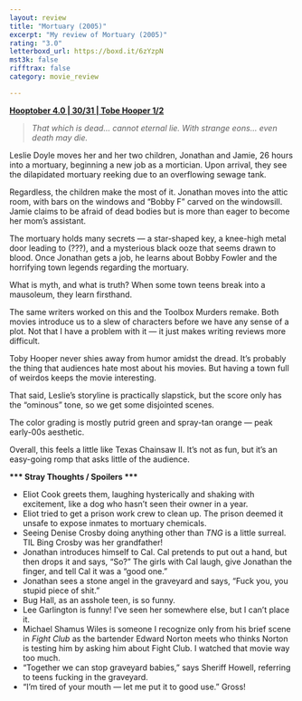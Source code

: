 ```yaml
---
layout: review
title: "Mortuary (2005)"
excerpt: "My review of Mortuary (2005)"
rating: "3.0"
letterboxd_url: https://boxd.it/6zYzpN
mst3k: false
rifftrax: false
category: movie_review

---
```


<b><a href="https://boxd.it/pRNg0/detail" rel="nofollow">Hooptober 4.0 | 30/31 | Tobe Hooper 1/2</a></b>

<blockquote><i>That which is dead… cannot eternal lie.
With strange eons… even death may die.</i></blockquote>Leslie Doyle moves her and her two children, Jonathan and Jamie, 26 hours into a mortuary, beginning a new job as a mortician. Upon arrival, they see the dilapidated mortuary reeking due to an overflowing sewage tank.

Regardless, the children make the most of it. Jonathan moves into the attic room, with bars on the windows and “Bobby F” carved on the windowsill. Jamie claims to be afraid of dead bodies but is more than eager to become her mom’s assistant.

The mortuary holds many secrets — a star-shaped key, a knee-high metal door leading to (???), and a mysterious black ooze that seems drawn to blood. Once Jonathan gets a job, he learns about Bobby Fowler and the horrifying town legends regarding the mortuary.

What is myth, and what is truth? When some town teens break into a mausoleum, they learn firsthand.

The same writers worked on this and the Toolbox Murders remake. Both movies introduce us to a slew of characters before we have any sense of a plot. Not that I have a problem with it — it just makes writing reviews more difficult.

Toby Hooper never shies away from humor amidst the dread. It’s probably the thing that audiences hate most about his movies. But having a town full of weirdos keeps the movie interesting.

That said, Leslie’s storyline is practically slapstick, but the score only has the “ominous” tone, so we get some disjointed scenes.

The color grading is mostly putrid green and spray-tan orange — peak early-00s aesthetic.

Overall, this feels a little like Texas Chainsaw II. It’s not as fun, but it’s an easy-going romp that asks little of the audience.


<b>*** Stray Thoughts / Spoilers ***</b>
* Eliot Cook greets them, laughing hysterically and shaking with excitement, like a dog who hasn’t seen their owner in a year.
* Eliot tried to get a prison work crew to clean up. The prison deemed it unsafe to expose inmates to mortuary chemicals.
* Seeing Denise Crosby doing anything other than <i>TNG</i> is a little surreal. TIL Bing Crosby was her grandfather!
* Jonathan introduces himself to Cal. Cal pretends to put out a hand, but then drops it and says, “So?” The girls with Cal laugh, give Jonathan the finger, and tell Cal it was a “good one.”
* Jonathan sees a stone angel in the graveyard and says, “Fuck you, you stupid piece of shit.”
* Bug Hall, as an asshole teen, is so funny.
* Lee Garlington is funny! I’ve seen her somewhere else, but I can’t place it.
* Michael Shamus Wiles is someone I recognize only from his brief scene in <i>Fight Club</i> as the bartender Edward Norton meets who thinks Norton is testing him by asking him about Fight Club. I watched that movie way too much.
* “Together we can stop graveyard babies,” says Sheriff Howell, referring to teens fucking in the graveyard.
* “I’m tired of your mouth — let me put it to good use.” Gross!